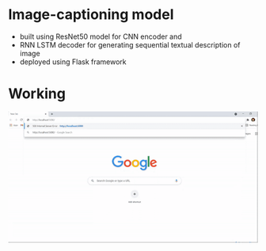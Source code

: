 # Image-captioning model 
- built using ResNet50 model for CNN encoder and
- RNN LSTM decoder for generating sequential textual description of image
- deployed using Flask framework

# Working
<img src="./images/web_app_working.gif" alt="Working web app" />


